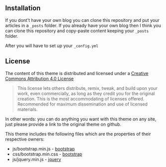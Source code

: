 <!--
layout: post
title: "Installation"
date: 2015-11-01 16:25:06
description: Here you'll find out how to install this theme
tags: 
 - installation
-->
## Installation

If you dont't have your own blog you can clone this repository and put your articles in a `_posts` folder.
If you already have your own blog then I think you can clone this repository and copy-paste content keeping your `_posts` folder.

After you will have to set up your `_config.yml`

## License

The content of this theme is distributed and licensed under a [Creative Commons Attribution 4.0 License](https://creativecommons.org/licenses/by/4.0/legalcode)

> This license lets others distribute, remix, tweak, and build upon your work,
> even commercially, as long as they credit you for the original creation. This
> is the most accommodating of licenses offered. Recommended for maximum
> dissemination and use of licensed materials.

In other words: you can do anything you want with this theme on any site, just please
provide a link to the original theme on github.

This theme includes the following files which are the properties of their
respective owners:

* js/bootstrap.min.js - [bootstrap](http://getbootstrap.com)
* css/bootstrap.min.css - [bootstrap](http://getbootstrap.com)
* js/jquery.min.js - [jquery](https://jquery.com)
